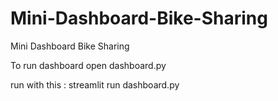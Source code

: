 # Mini-Dashboard-Bike-Sharing
Mini Dashboard Bike Sharing

To run dashboard
open dashboard.py

run with this :
streamlit run dashboard.py
